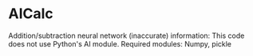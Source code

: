 # AICalc
Addition/subtraction neural network (inaccurate)
information: This code does not use Python's AI module.
Required modules: Numpy, pickle
